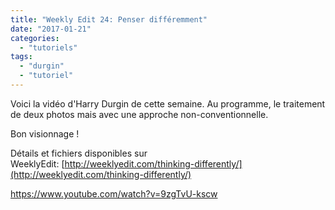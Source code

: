 ```yaml
---
title: "Weekly Edit 24: Penser différemment"
date: "2017-01-21"
categories: 
  - "tutoriels"
tags: 
  - "durgin"
  - "tutoriel"
---
```


Voici la vidéo d'Harry Durgin de cette semaine. Au programme, le traitement de deux photos mais avec une approche non-conventionnelle.

Bon visionnage !

Détails et fichiers disponibles sur WeeklyEdit: [http://weeklyedit.com/thinking-differently/](http://weeklyedit.com/thinking-differently/)

https://www.youtube.com/watch?v=9zgTvU-kscw
